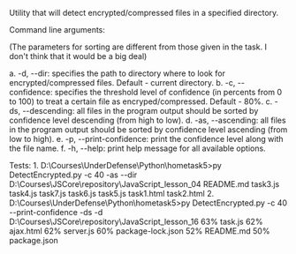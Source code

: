 Utility that will detect encrypted/compressed files in a specified directory.

Command line arguments:

(The parameters for sorting are different from those given in the task. I don't think that
it would be a big deal)

  a. -d, --dir: specifies the path to directory where to look for encrypted/compressed files. Default - current directory.
  b. -c, --confidence: specifies the threshold level of confidence (in percents from 0 to 100) to treat a certain file as encryped/compressed. Default - 80%.
  c. -ds, --descending: all files in the program output should be sorted by confidence level descending (from high to low).
  d. -as, --ascending: all files in the program output should be sorted by confidence level ascending (from low to high).
  e. -p, --print-confidence: print the confidence level along with the file name.
  f. -h, --help: print help message for all available options.

Tests:
1. 
  D:\Courses\UnderDefense\Python\hometask5>py DetectEncrypted.py -c 40 -as --dir D:\Courses\JSCore\repository\JavaScript_lesson_04
  README.md
  task3.js
  task4.js
  task7.js
  task6.js
  task5.js
  task1.html
  task2.html
2. 
  D:\Courses\UnderDefense\Python\hometask5>py DetectEncrypted.py -c 40 --print-confidence -ds -d D:\Courses\JSCore\repository\JavaScript_lesson_16
  63% task.js
  62% ajax.html
  62% server.js
  60% package-lock.json
  52% README.md
  50% package.json
